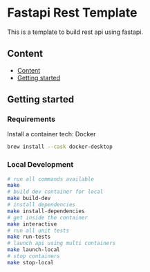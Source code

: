 # Fastapi Rest Template

This is a template to build rest api using fastapi.

## Content

- [Content](#content)
- [Getting started](#getting-started)

## Getting started

### Requirements

Install a container tech: Docker

```bash
brew install --cask docker-desktop
```

### Local Development

```bash
# run all commands available
make
# build dev container for local
make build-dev
# install dependencies
make install-dependencies
# get inside the container
make interactive
# run all unit tests
make run-tests
# launch api using multi containers
make launch-local
# stop containers
make stop-local
```
